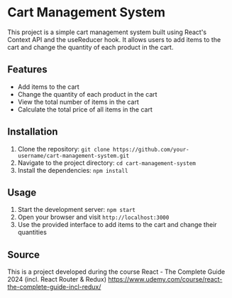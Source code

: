 # Cart Management System

This project is a simple cart management system built using React's Context API and the useReducer hook. It allows users to add items to the cart and change the quantity of each product in the cart.

## Features

- Add items to the cart
- Change the quantity of each product in the cart
- View the total number of items in the cart
- Calculate the total price of all items in the cart

## Installation

1. Clone the repository: `git clone https://github.com/your-username/cart-management-system.git`
2. Navigate to the project directory: `cd cart-management-system`
3. Install the dependencies: `npm install`

## Usage

1. Start the development server: `npm start`
2. Open your browser and visit `http://localhost:3000`
3. Use the provided interface to add items to the cart and change their quantities

## Source

This is a project developed during the course React - The Complete Guide 2024 (incl. React Router & Redux)
https://www.udemy.com/course/react-the-complete-guide-incl-redux/

